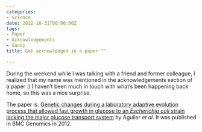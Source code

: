 ```yaml
---
categories:
- Science
date: 2012-10-31T00:00:00Z
tags:
- Paper
- Acknowledgements
- Sandy
title: Got acknowledged in a paper ^^

---
```


<p>During the weekend while I was talking with a friend and former colleague, I realized that my name was mentioned in the acknowledgements section of a paper :) I haven&#8217;t been much in touch with what&#8217;s been happening back home, so this was a nice surprise.</p>
<p>The paper is: <a href="http://www.biomedcentral.com/1471-2164/13/385">Genetic changes during a laboratory adaptive evolution process that allowed fast growth in glucose to an <em>Escherichia coli</em> strain lacking the major glucose transport system</a> by Aguilar<em> et al</em>. It was published in BMC Genomics in 2012.</p>

